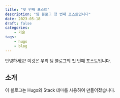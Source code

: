 ```yaml
---
title: "첫 번째 포스트"
description: "팀 블로그 첫 번째 포스트입니다"
date: 2023-05-18
draft: false
categories:
    - 기술
tags:
    - hugo
    - blog
---
```


안녕하세요! 이것은 우리 팀 블로그의 첫 번째 포스트입니다.

## 소개

이 블로그는 Hugo와 Stack 테마를 사용하여 만들어졌습니다.

